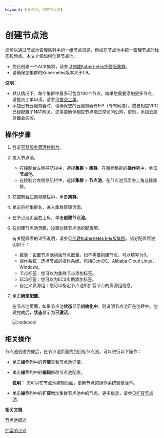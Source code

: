 ```yaml
---
keyword: [节点池, 创建节点池]
---
```


# 创建节点池

您可以通过节点池管理集群中的一组节点资源，例如在节点池中统一管理节点的标签和污点。本文介绍如何创建节点池。

-   您已创建一个ACK集群，请参见[创建Kubernetes托管版集群](/intl.zh-CN/Kubernetes集群用户指南/集群管理/创建集群/创建Kubernetes托管版集群.md)。
-   请确保您集群的Kubernetes版本大于1.9。

**说明：**

-   默认情况下，每个集群中最多可包含100个节点。如果您需要添加更多节点，请提交工单申请，请参见[提交工单](https://workorder-intl.console.aliyun.com/console.htm)。
-   添加已有云服务器时，请确保您的云服务器有EIP（专有网络），或者相应VPC已经配置了NAT网关。您需要确保相应节点能正常访问公网，否则，添加云服务器会失败。

## 操作步骤

1.  登录[容器服务管理控制台](https://cs.console.aliyun.com)。

2.  进入节点池。

    -   在控制台左侧导航栏中，选择**集群** \> **集群**。在目标集群的**操作列**中，单击**节点池**。
    -   在控制台左侧导航栏中，选择**集群** \> **节点池**，在节点池页面左上角选择集群。
3.  在控制台左侧导航栏中，单击**集群**。

4.  单击目标集群名，进入集群管理页面。

5.  在节点池页面右上角，单击**创建节点池**。

6.  在创建节点池页面，设置创建节点池的配置项。

    有关配置项的详细说明，请参见[创建Kubernetes专有版集群](/intl.zh-CN/Kubernetes集群用户指南/集群管理/创建集群/创建Kubernetes专有版集群.md)。部分配置项说明如下：

    -   数量：设置节点池初始节点数量。如不需要创建节点，可以填写为0。
    -   操作系统：选择节点的操作系统，包括CentOS、Alibaba Cloud Linux、Windows。
    -   节点标签：您可以为集群节点添加标签。
    -   ECS标签：您可以为ECS实例添加标签。
    -   自定义资源组：您可以指定节点池所扩容节点的资源组信息。
7.  单击**确定配置**。

    在节点池页面，如果节点池**状态**显示**初始化中**，则说明节点池正在创建中。创建完成后，**状态**显示为**已激活**。

    ![nodepool](https://static-aliyun-doc.oss-accelerate.aliyuncs.com/assets/img/zh-CN/9106659951/p95881.png)


## 相关操作

节点池创建完成后，在节点池页面找到目标节点池，可以进行以下操作：

-   单击**操作**列中的**详情**查看节点池详情。
-   单击**操作**列中的**编辑**修改节点池配置。

    **说明：** 您可以在节点池编辑页面，更新节点的操作系统镜像版本。

-   单击**操作**列中的**扩容**增加集群节点池中的节点。更多信息，请参见[扩容节点池](/intl.zh-CN/Kubernetes集群用户指南/节点管理/节点池管理/扩容节点池.md)。

**相关文档**  


[节点池概述](/intl.zh-CN/Kubernetes集群用户指南/节点管理/节点池管理/节点池概述.md)

[扩容节点池](/intl.zh-CN/Kubernetes集群用户指南/节点管理/节点池管理/扩容节点池.md)

